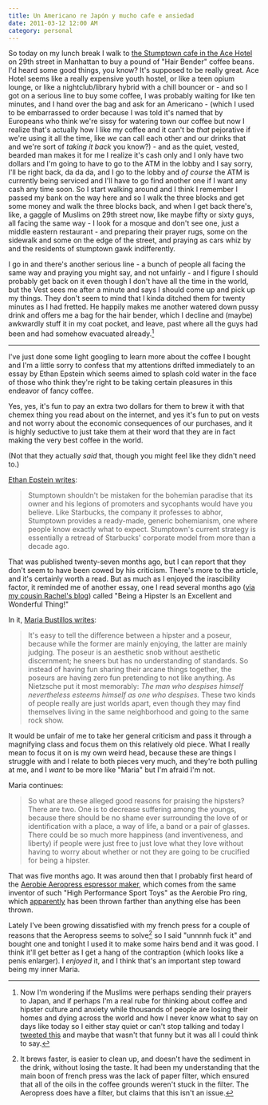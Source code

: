 ```yaml
---
title: Un Americano re Japón y mucho cafe e ansiedad
date: 2011-03-12 12:00 AM
category: personal
---
```


So today on my lunch break I walk to [the Stumptown cafe in the Ace Hotel][1] on 29th street in Manhattan to buy a pound of "Hair Bender" coffee beans. I'd heard some good things, you know? It's supposed to be really great. Ace Hotel seems like a really expensive youth hostel, or like a teen opium lounge, or like a nightclub/library hybrid with a chill bouncer or - and so I got on a serious line to buy some coffee, I was probably waiting for like ten minutes, and I hand over the bag and ask for an Americano - (which I used to be embarrassed to order because I was told it's named that by Europeans who think we're sissy for watering town our coffee but now I realize that's actually how I like my coffee and it can't be *that* pejorative if we're using it all the time, like *we* can call each other and our drinks that and we're sort of *taking it back* you know?) - and as the quiet, vested, bearded man makes it for me I realize it's cash only and I only have two dollars and I'm going to have to go to the ATM in the lobby and I say sorry, I'll be right back, da da da, and I go to the lobby and *of course* the ATM is currently being serviced and I'll have to go find another one if I want any cash any time soon. So I start walking around and I think I remember I passed my bank on the way here and so I walk the three blocks and get some money and walk the three blocks back, and when I get back there's, like, a gaggle of Muslims on 29th street now, like maybe fifty or sixty guys, all facing the same way - I look for a mosque and don't see one, just a middle eastern restaurant - and preparing their prayer rugs, some on the sidewalk and some on the edge of the street, and praying as cars whiz by and the residents of stumptown gawk indifferently.

 [1]: http://maps.google.com/maps/place?client=safari&rls=en&oe=UTF-8&um=1&ie=UTF-8&q=stumptown+ace&fb=1&gl=us&hq=stumptown+ace&hnear=Chappaqua,+NY&cid=8778389626880739538

I go in and there's another serious line - a bunch of people all facing the same way and praying you might say, and not unfairly - and I figure I should probably get back on it even though I don't have all the time in the world, but the Vest sees me after a minute and says I should come up and pick up my things. They don't seem to mind that I kinda ditched them for twenty minutes as I had fretted. He happily makes me another watered down pussy drink and offers me a bag for the hair bender, which I decline and (maybe) awkwardly stuff it in my coat pocket, and leave, past where all the guys had been and had somehow evacuated already.[^1]

* * *

I've just done some light googling to learn more about the coffee I bought and I'm a little sorry to confess that my attentions drifted immediately to an essay by Ethan Epstein which seems aimed to splash cold water in the face of those who think they're right to be taking certain pleasures in this endeavor of fancy coffee.

Yes, yes, it's fun to pay an extra two dollars for them to brew it with that chemex thing you read about on the internet, and yes it's fun to put on vests and not worry about the economic consequences of our purchases, and it is highly seductive to just take them at their word that they are in fact making the very best coffee in the world.

(Not that they actually *said* that, though you might feel like they didn't need to.)

[Ethan Epstein writes][2]:

 [2]: http://www.nypress.com/article-19910-totally-stumped.html

> Stumptown shouldn't be mistaken for the bohemian paradise that its owner and his legions of promoters and sycophants would have you believe. Like Starbucks, the company it professes to abhor, Stumptown provides a ready-made, generic bohemianism, one where people know exactly what to expect. Stumptown's current strategy is essentially a retread of Starbucks' corporate model from more than a decade ago.

That was published twenty-seven months ago, but I can report that they don't seem to have been cowed by his criticism. There's more to the article, and it's certainly worth a read. But as much as I enjoyed the irascibility factor, it reminded me of another essay, one I read several months ago ([via my cousin Rachel's blog][3]) called "Being a Hipster Is an Excellent and Wonderful Thing!"

 [3]: http://emotionalblackmail.tumblr.com/post/1462637366/today-is-the-day-we-take-back-the-word-hipster

In it, [Maria Bustillos writes][4]:

 [4]: http://www.theawl.com/2010/10/being-a-hipster-is-an-excellent-and-wonderful-thing

> It's easy to tell the difference between a hipster and a poseur, because while the former are mainly enjoying, the latter are mainly judging. The poseur is an aesthetic snob without aesthetic discernment; he sneers but has no understanding of standards. So instead of having fun sharing their arcane things together, the poseurs are having zero fun pretending to not like anything. As Nietzsche put it most memorably: *The man who despises himself nevertheless esteems himself as one who despises.* These two kinds of people really are just worlds apart, even though they may find themselves living in the same neighborhood and going to the same rock show.

It would be unfair of me to take her general criticism and pass it through a magnifying class and focus them on this relatively old piece. What I really mean to focus it on is my own weird head, because these are things I struggle with and I relate to both pieces very much, and they're both pulling at me, and I *want* to be more like "Maria" but I'm afraid I'm not.

Maria continues:

> So what are these alleged good reasons for praising the hipsters? There are two. One is to decrease suffering among the youngs, because there should be no shame ever surrounding the love of or identification with a place, a way of life, a band or a pair of glasses. There could be so much more happiness (and inventiveness, and liberty) if people were just free to just love what they love without having to worry about whether or not they are going to be crucified for being a hipster.

That was five months ago. It was around then that I probably first heard of the [Aerobie Aeropress espressor maker][5], which comes from the same inventor of such "High Performance Sport Toys" as the Aerobie Pro ring, which [apparently][6] has been thrown farther than anything else has been thrown.

 [5]: http://aerobie.com/products/aeropress.htm
 [6]: http://aerobie.com/about/news/quartermilethrow.htm

Lately I've been growing dissatisfied with my french press for a couple of reasons that the Aeropress seems to solve[^2] so I said "unnnnh fuck it" and bought one and tonight I used it to make some hairs bend and it was good. I think it'll get better as I get a hang of the contraption (which looks like a penis enlarger). I *enjoyed* it, and I think that's an important step toward being my inner Maria.

[^1]:
    Now I'm wondering if the Muslims were perhaps sending their prayers to Japan, and if perhaps I'm a real rube for thinking about coffee and hipster culture and anxiety while thousands of people are losing their homes and dying across the world and how I never know what to say on days like today so I either stay quiet or can't stop talking and today I [tweeted this][7] and maybe that wasn't that funny but it was all I could think to say.

[^2]:
    It brews faster, is easier to clean up, and doesn't have the sediment in the drink, without losing the taste. It had been my understanding that the main boon of french press was the lack of paper filter, which ensured that all of the oils in the coffee grounds weren't stuck in the filter. The Aeropress does have a filter, but claims that this isn't an issue.

 [7]: http://twitter.com/maxjacobson/status/46274344829190144
